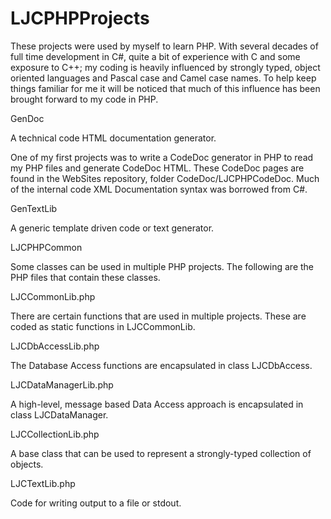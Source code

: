 # LJCPHPProjects
These projects were used by myself to learn PHP. With several decades of full time development in C#, quite a bit of experience
with C and some exposure to C++; my coding is heavily influenced by strongly typed, object oriented languages and Pascal case
and Camel case names. To help keep things familiar for me it will be noticed that much of this influence has been brought forward
to my code in PHP.

GenDoc

A technical code HTML documentation generator.

One of my first projects was to write a CodeDoc generator in PHP to read my PHP files and generate CodeDoc HTML. These CodeDoc
pages are found in the WebSites repository, folder CodeDoc/LJCPHPCodeDoc. Much of the internal code XML Documentation syntax was
borrowed from C#.

GenTextLib

A generic template driven code or text generator.

LJCPHPCommon

Some classes can be used in multiple PHP projects. The following are the PHP files that contain these classes.

LJCCommonLib.php

There are certain functions that are used in multiple projects. These are coded as static functions in LJCCommonLib.

LJCDbAccessLib.php

The Database Access functions are encapsulated in class LJCDbAccess.

LJCDataManagerLib.php

A high-level, message based Data Access approach is encapsulated in class LJCDataManager.

LJCCollectionLib.php

A base class that can be used to represent a strongly-typed collection of objects.

LJCTextLib.php

Code for writing output to a file or stdout.
